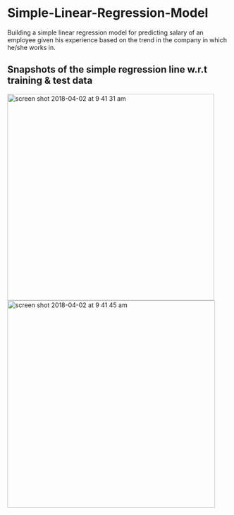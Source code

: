# Simple-Linear-Regression-Model
Building a simple linear regression model for predicting salary of an employee given his experience based on the trend in the company in which he/she works in.
## Snapshots of the simple regression line w.r.t training & test data
<img width="469" alt="screen shot 2018-04-02 at 9 41 31 am" src="https://user-images.githubusercontent.com/17908655/38183092-52072682-365b-11e8-89f7-efa5a30fef5f.png">
<img width="471" alt="screen shot 2018-04-02 at 9 41 45 am" src="https://user-images.githubusercontent.com/17908655/38183089-4fc66108-365b-11e8-863f-d3001f2c3496.png">

